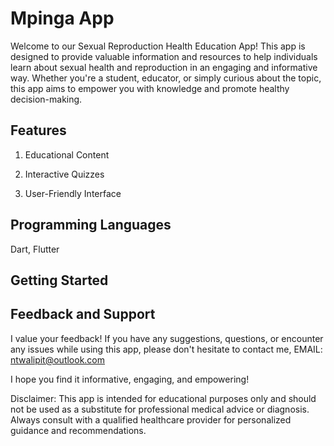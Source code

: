 # Mpinga App

Welcome to our Sexual Reproduction Health Education App! This app is designed to provide valuable information and resources to help individuals learn about sexual health and reproduction in an engaging and informative way. Whether you're a student, educator, or simply curious about the topic, this app aims to empower you with knowledge and promote healthy decision-making.

## Features
1. Educational Content

2. Interactive Quizzes

3. User-Friendly Interface

## Programming Languages 
Dart, Flutter 

## Getting Started

## Feedback and Support
I value your feedback! If you have any suggestions, questions, or encounter any issues while using this app, please don't hesitate to contact me, EMAIL: ntwalipit@outlook.com

I hope you find it informative, engaging, and empowering!

Disclaimer: This app is intended for educational purposes only and should not be used as a substitute for professional medical advice or diagnosis. Always consult with a qualified healthcare provider for personalized guidance and recommendations.
